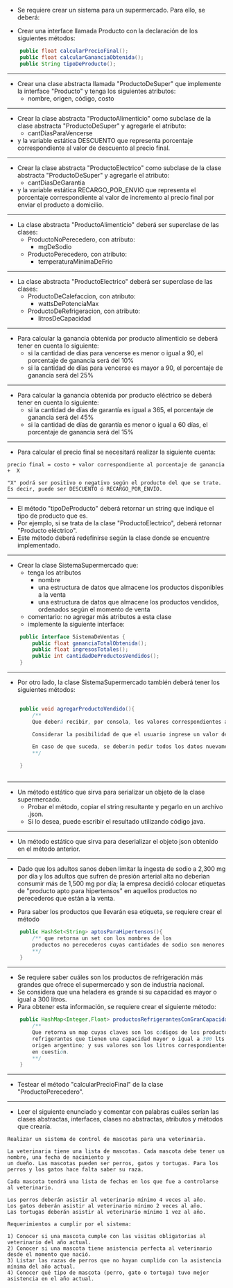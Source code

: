 
- Se requiere crear un sistema para un supermercado. Para ello, se deberá:

- Crear una interface llamada Producto con la declaración
de los siguientes métodos:

``` java
	public float calcularPrecioFinal();
	public float calcularGananciaObtenida();
	public String tipoDeProducto();
```
----
- Crear una clase abstracta llamada "ProductoDeSuper" que implemente
la interface "Producto" y tenga los siguientes atributos: 
	- nombre, origen, código, costo
----
- Crear la clase abstracta "ProductoAlimenticio" como subclase de 
la clase abstracta "ProductoDeSuper" y agregarle el atributo:
	- cantDiasParaVencerse
- y la variable estática DESCUENTO que representa porcentaje correspondiente al valor de descuento al precio final. 
----
- Crear la clase abstracta "ProductoElectrico" como subclase de 
la clase abstracta "ProductoDeSuper" y agregarle el atributo:
	- cantDiasDeGarantia
- y la variable estática RECARGO_POR_ENVIO que representa el porcentaje correspondiente al valor de incremento al precio final por enviar el producto a domicilio. 
----
- La clase abstracta "ProductoAlimenticio" deberá ser superclase de
las clases:
	- ProductoNoPerecedero, con atributo:
		- mgDeSodio
	- ProductoPerecedero, con atributo:
		- temperaturaMinimaDeFrio
----
- La clase abstracta "ProductoElectrico" deberá ser superclase de
las clases:
	- ProductoDeCalefaccion, con atributo:
		- wattsDePotenciaMax
	- ProductoDeRefrigeracion, con atributo:
		- litrosDeCapacidad
----
- Para calcular la ganancia obtenida por producto alimenticio se deberá tener en cuenta lo siguiente:
	- si la cantidad de dias para vencerse es menor o igual a 90,
	  el porcentaje de ganancia será del 10%
	- si la cantidad de días para vencerse es mayor a 90, el porcentaje
	  de ganancia será del 25%
----
- Para calcular la ganancia obtenida por producto eléctrico se deberá tener
en cuenta lo siguiente:
	- si la cantidad de días de garantía es igual a 365, el porcentaje
	de ganancia será del 45%
	- si la cantidad de días de garantía es menor o igual a 60 días,
	el porcentaje de ganancia será del 15%
	
----
- Para calcular el precio final se necesitará realizar la siguiente cuenta:
```
precio final = costo + valor correspondiente al porcentaje de ganancia +  X

"X" podrá ser positivo o negativo según el producto del que se trate. Es decir, puede ser DESCUENTO ó RECARGO_POR_ENVÍO.
```
----
- El método "tipoDeProducto" deberá retornar un string que indique el tipo
de producto que es. 
- Por ejemplo, si se trata de la clase "ProductoElectrico",
deberá retornar "Producto eléctrico".
- Este método deberá redefinirse según la clase donde se encuentre
implementado.
----
- Crear la clase SistemaSupermercado que:
	- tenga los atributos 
		- nombre
		- una estructura de datos que almacene los productos disponibles 
		a la venta 
		- una estructura de datos que almacene los productos vendidos, ordenados según el momento de venta
	- comentario: no agregar más atributos a esta clase
	- implemente la siguiente interface:

```java
	public interface SistemaDeVentas {
		public float gananciaTotalObtenida();
		public float ingresosTotales();
		public int cantidadDeProductosVendidos();
	}
```
----
- Por otro lado, la clase SistemaSupermercado también deberá tener los
siguientes métodos:
```java
			
	public void agregarProductoVendido(){
		/** 
		Que deberá recibir, por consola, los valores correspondientes a los atributos del producto vendido para luego crear la instancia del mismo. 

		Considerar la posibilidad de que el usuario ingrese un valor de un tipo no esperado y tratar esta situación con InputMismatchException.

		En caso de que suceda, se deberán pedir todos los datos nuevamente. 
		**/

	}
			
```
----
- Un método estático que sirva para serializar un objeto de la clase supermercado. 
	- Probar el método, copiar el string resultante y pegarlo en un archivo .json. 
	- Si lo desea, puede escribir el resultado utilizando código java.
----
- Un método estático que sirva para deserializar el objeto json obtenido en el método anterior.
----
- Dado que los adultos sanos deben limitar la ingesta de sodio a 2,300 mg por día y los adultos que sufren de presión arterial alta no deberìan consumir más de    1,500 mg por día; la empresa decidió colocar etiquetas de "producto apto para hipertensos" en aquellos productos no perecederos que están a la venta. 

- Para saber los productos que llevarán esa etiqueta, se requiere crear el método
```java
	public HashSet<String> aptosParaHipertensos(){
		/** que retorna un set con los nombres de los 
		productos no perecederos cuyas cantidades de sodio son menores o iguales a 1,500 mg.
		**/ 
	}
```
----
- Se requiere saber cuáles son los productos de refrigeración más grandes que ofrece el supermercado y son de industria nacional. 
- Se considera que una heladera es grande si su capacidad es mayor o igual a 300 litros.
- Para obtener esta información, se requiere crear el siguiente método:
```java
	public HashMap<Integer,Float> productosRefrigerantesConGranCapacidad(){
		/**  
		Que retorna un map cuyas claves son los códigos de los productos
		refrigerantes que tienen una capacidad mayor o igual a 300 lts y son de 
		origen argentino; y sus valores son los litros correspondientes al producto
		en cuestión.
		**/
	}
```

----
- Testear el método "calcularPrecioFinal" de la clase "ProductoPerecedero".
----

- Leer el siguiente enunciado y comentar con palabras cuáles serían
las clases abstractas, interfaces, clases no abstractas, atributos y métodos
que crearía.

```
Realizar un sistema de control de mascotas para una veterinaria. 

La veterinaria tiene una lista de mascotas. Cada mascota debe tener un nombre, una fecha de nacimiento y
un dueño. Las mascotas pueden ser perros, gatos y tortugas. Para los perros y los gatos hace falta saber su raza.

Cada mascota tendrá una lista de fechas en los que fue a controlarse al veterinario.

Los perros deberán asistir al veterinario mínimo 4 veces al año.
Los gatos deberán asistir al veterinario mínimo 2 veces al año.
Las tortugas deberán asistir al veterinario mínimo 1 vez al año.

Requerimientos a cumplir por el sistema:

1) Conocer si una mascota cumple con las visitas obligatorias al veterinario del año actual.
2) Conocer si una mascota tiene asistencia perfecta al veterinario desde el momento que nació.
3) Listar las razas de perros que no hayan cumplido con la asistencia mínima del año actual.
4) Conocer qué tipo de mascota (perro, gato o tortuga) tuvo mejor asistencia en el año actual.
```
